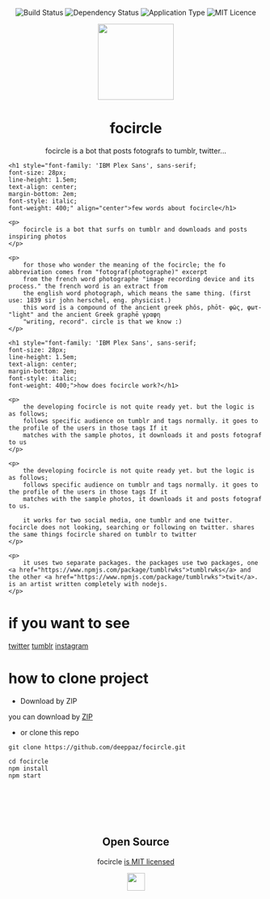 <p align="center">
  <img  src="http://img.shields.io/travis/badges/badgerbadgerbadger.svg?style=flat-square" alt="Build Status" />
  <img  src="https://img.shields.io/badge/dependencies-up%20to%20date-brightgreen" alt="Dependency Status" />
  <img  src="https://img.shields.io/badge/application-music_player-blue" alt="Application Type" />
  <img  src="https://img.shields.io/github/license/Naereen/StrapDown.js.svg" alt="MIT Licence" />
</p>

<p align="center">
  <img src="https://64.media.tumblr.com/dd644ec82ce55f7db8315e2b142a4836/c5732907666409b4-c4/s2048x3072/23db70b3838c25fe985af7ec80f20c8d9e3c672f.png" width="150" />
</p>
<h1 align="center">focircle</h1>
<p align="center">focircle is a bot that posts fotografs to tumblr, twitter...</p>

    <h1 style="font-family: 'IBM Plex Sans', sans-serif;
    font-size: 28px;
    line-height: 1.5em;
    text-align: center;
    margin-bottom: 2em;
    font-style: italic;
    font-weight: 400;" align="center">few words about focircle</h1>

    <p>
        focircle is a bot that surfs on tumblr and downloads and posts inspiring photos
    </p>

    <p>
        for those who wonder the meaning of the focircle; the fo abbreviation comes from "fotograf(photographe)" excerpt
        from the french word photographe "image recording device and its process." the french word is an extract from
        the english word photograph, which means the same thing. (first use: 1839 sir john herschel, eng. physicist.)
        this word is a compound of the ancient greek phôs, phōt- φῶς, φωτ- "light" and the ancient Greek graphē γραφη
        "writing, record". circle is that we know :)
    </p>

    <h1 style="font-family: 'IBM Plex Sans', sans-serif;
    font-size: 28px;
    line-height: 1.5em;
    text-align: center;
    margin-bottom: 2em;
    font-style: italic;
    font-weight: 400;">how does focircle work?</h1>

    <p>
        the developing focircle is not quite ready yet. but the logic is as follows;
        follows specific audience on tumblr and tags normally. it goes to the profile of the users in those tags If it
        matches with the sample photos, it downloads it and posts fotograf to us
    </p>

    <p>
        the developing focircle is not quite ready yet. but the logic is as follows;
        follows specific audience on tumblr and tags normally. it goes to the profile of the users in those tags If it
        matches with the sample photos, it downloads it and posts fotograf to us.

        it works for two social media, one tumblr and one twitter. focircle does not looking, searching or following on twitter. shares the same things focircle shared on tumblr to twitter
    </p>

    <p>
        it uses two separate packages. the packages use two packages, one <a href="https://www.npmjs.com/package/tumblrwks">tumblrwks</a> and the other <a href="https://www.npmjs.com/package/tumblrwks">twit</a>. is an artist written completely with nodejs.
    </p>

# if you want to see

[twitter](https://twitter.com/ifocircle)
[tumblr](https://focircle.tumblr.com/)
[instagram](https://www.instagram.com/focircle/)


# how to clone project


- Download by ZIP

you can download by [ZIP](https://github.com/deeppaz/focircle/archive/master.zip)

- or clone this repo

```
git clone https://github.com/deeppaz/focircle.git
```
```
cd focircle
npm install
npm start
```

<br>
<br>
<br>
<br>

<h2 align="center">
  Open Source
</h2>

<p align="center">focircle <a href="https://github.com/deeppaz/serenes/blob/master/LICENSE">is MIT licensed</a></p>
<p align="center">
  <img src="https://64.media.tumblr.com/dd644ec82ce55f7db8315e2b142a4836/c5732907666409b4-c4/s2048x3072/23db70b3838c25fe985af7ec80f20c8d9e3c672f.png" width="35" />
</p>
